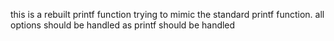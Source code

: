 this is a rebuilt printf function trying to mimic the standard printf function. all options should be handled as printf should be handled